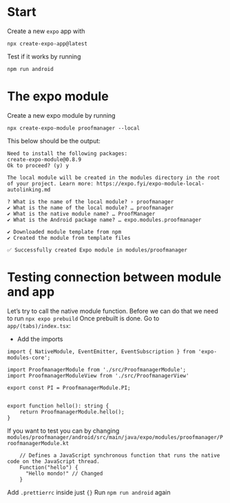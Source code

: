 # Start

Create a new `expo` app with 
```
npx create-expo-app@latest
```

Test if it works by running 
```
npm run android
```

# The expo module

Create a new expo module by  running
```
npx create-expo-module proofmanager --local
```

This below should be the output:
```
Need to install the following packages:
create-expo-module@0.8.9
Ok to proceed? (y) y

The local module will be created in the modules directory in the root of your project. Learn more: https://expo.fyi/expo-module-local-autolinking.md

? What is the name of the local module? › proofmanager
✔ What is the name of the local module? … proofmanager
✔ What is the native module name? … ProofManager
✔ What is the Android package name? … expo.modules.proofmanager

✔ Downloaded module template from npm
✔ Created the module from template files

✅ Successfully created Expo module in modules/proofmanager
```


# Testing connection between module and app

Let’s try to call the native module function. Before we can do that we need to run `npx expo prebuild`
Once prebuilt is done. Go to `app/(tabs)/index.tsx`: 

- Add the imports
```
import { NativeModule, EventEmitter, EventSubscription } from 'expo-modules-core';

import ProofmanagerModule from './src/ProofmanagerModule';
import ProofmanagerModuleView from './src/ProofmanagerView'

export const PI = ProofmanagerModule.PI;


export function hello(): string {
    return ProofmanagerModule.hello(); 
}
```

If you want to test you can by changing `modules/proofmanager/android/src/main/java/expo/modules/proofmanager/ProofmanagerModule.kt`
```
    // Defines a JavaScript synchronous function that runs the native code on the JavaScript thread.
    Function("hello") {
      "Hello mondo!" // Changed 
    }
```

Add `.prettierrc` inside just `{}`
Run `npm run android` again
